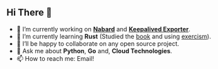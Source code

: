 ## Hi There 👋

- 🔭 I’m currently working on [**Nabard**](https://github.com/nabardio) and [**Keepalived Exporter**](https://github.com/cafebazaar/keepalived-exporter).
- 🌱 I’m currently learning **Rust** (Studied the [book](https://doc.rust-lang.org/book/) and using [exercism](https://exercism.io)).
- 👯 I’ll be happy to collaborate on any open source project.
- 💬 Ask me about **Python**, **Go** and, **Cloud Technologies**.
- 📫 How to reach me: Email!
